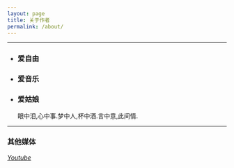 ```yaml
---
layout: page
title: 关于作者
permalink: /about/
---
```


***
* ### 爱自由
* ### 爱音乐
* ### 爱姑娘


    眼中泪,心中事.梦中人,杯中酒.言中意,此间情.

---

### 其他媒体

*[Youtube](https://www.youtube.com/channel/UCumWy1SB8Nw9EUCGre-gOyA "我也是个伪log")*  

